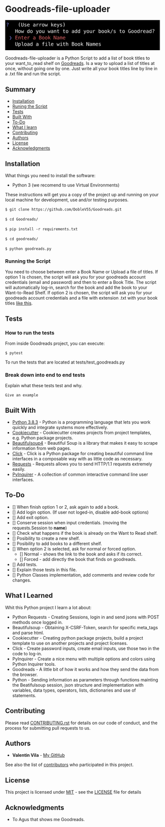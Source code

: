 # Goodreads-file-uploader
![image from my terminal](readme-screenshot.png)

Goodreads-file-uploader is a Python Script to add a list of book titles to your want_to_read shelf on [Goodreads](https://www.goodreads.com/).
Is a way to upload a list of titles at once, without going one by one.
Just write all your book titles line by line in a .txt file and run the script.

## Summary

  - [Installation](#installation)
  - [Runing the Script](#running-the-script)
  - [Tests](#tests)
  - [Built With](#built-with)
  - [To-Do](#to-do)
  - [What I learn](#what-i-learned)
  - [Contributing](#contributing)
  - [Authors](#authors)
  - [License](#license)
  - [Acknowledgments](#acknowledgments)

## Installation

What things you need to install the software:

* Python 3 (we recomend to use Virtual Environments)

These instructions will get you a copy of the project up and running on
your local machine for development, use and/or testing purposes.

    $ git clone https://github.com/DobleV55/Goodreads.git
    
    $ cd Goodreads/
    
    $ pip install -r requirements.txt
    
    $ cd goodreads/
    
    $ python goodreads.py

### Running the Script

You need to choose between enter a Book Name or Upload a file of titles.
If option 1 is chosen, the script will ask you for your goodreads account credentials (email and password) and then to enter a Book Title.
The script will automatically log-in, search for the book and add the book to your Want-to-Read Shelf.
If option 2 is chosen, the script will ask you for your goodreads account credentials and a file with extension .txt with your book titles [like this](tests/book-titles-example.txt).

## Tests

### How to run the tests

From inside Goodreads project, you can execute:

    $ pytest
    
To run the tests that are located at tests/test_goodreads.py

### Break down into end to end tests

Explain what these tests test and why.

    Give an example

## Built With

  - [Python 3.8.3](https://www.python.org/downloads/release/python-383/) - Python is a programming language that lets you work quickly
and integrate systems more effectively.
  - [Cookiecutter](https://pypi.org/project/cookiecutter/) - Cookiecutter creates projects from project templates, e.g. Python package projects.
  - [Beautifulsoup4](https://pypi.org/project/beautifulsoup4/) - Beautiful Soup is a library that makes it easy to scrape information from web pages.
  - [Click](https://pypi.org/project/click/) - Click is a Python package for creating beautiful command line interfaces in a composable way with as little code as necessary.
  - [Requests](https://pypi.org/project/requests/) - Requests allows you to send HTTP/1.1 requests extremely easily.
  - [PyInquirer](https://pypi.org/project/PyInquirer/) - A collection of common interactive command line user interfaces.
  
## To-Do

- [] When finish option 1 or 2, ask again to add a book.
- [] Add login option. (If user not loged-in, disable add-book options)
- [] Add exit option.
- [] Conserve session when input credentials. (moving the requests.Session to __name__)
- [] Check what happens if the book is already on the Want to Read shelf.
- [] Posibility to create a new shelf.
- [] Posibility to add books to a different shelf.
- [] When option 2 is selected, ask for normal or forced option.
  - [] Normal - shows the link to the book and asks if its correct.
  - [] Forced - add directly the book that finds on goodreads.
- [] Add tests.
- [] Explain those tests in this file.
- [] Python Classes implementation, add comments and review code for changes.  
  
## What I Learned

Whit this Python project I learn a lot about:
* Python Requests - Creating Sessions, login in and send jsons with POST methods once logged in.
* Beautifulsoup - Obtaining X-CSRF-Token, search for specific meta_tags and parse html.
* Cookiecutter - Creating python package projects, build a project template to use on another projects and project licenses.
* Click - Create password inputs, create email inputs, use those two in the code to log-in.
* PyInquirer - Create a nice menu with multiple options and colors using Python Inquirer tools.
* Goodreads - A little bit of how it works and how they send the data from the browser.
* Python - Sending information as parameters through functions mainting the Beatifulsoup session, json structure and implementation with variables, data types, operators, lists, dictionaries and use of statements.

## Contributing

Please read [CONTRIBUTING.rst](CONTRIBUTING.rst) for details on our code
of conduct, and the process for submitting pull requests to us.

## Authors

  - **Valentin Vila** -
    [My GitHub](https://github.com/DobleV55)

See also the list of [contributors](https://github.com/DobleV55/Goodreads/graphs/contributors) who participated in this project.

## License

This project is licensed under [MIT](https://www.mit.edu/) - see the [LICENSE](LICENSE) file for
details

## Acknowledgments

  - To Agus that shows me Goodreads.
